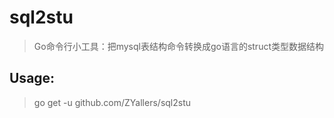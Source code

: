 # sql2stu
> Go命令行小工具：把mysql表结构命令转换成go语言的struct类型数据结构

## Usage:
> go get -u github.com/ZYallers/sql2stu
